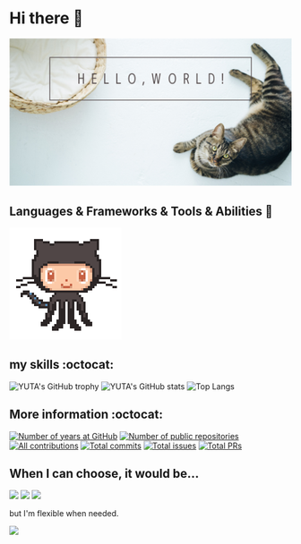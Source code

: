 # Hi there 👋
<img src="./images/hello-world.png" alt="属性" title="タイトル">

## Languages & Frameworks & Tools & Abilities :penguin:

<img src="./images/octcat.gif" alt="属性" title="タイトル">

<!-- <img height="225px" alt="my skills" src="https://skillicons.dev/icons?i=ansible,aws,bash,docker,kubernetes,firebase,github,githubactions,linux,python,vim,neovim,vscode&theme=dark&perline=4"/> -->

## my skills :octocat:
<img alt="YUTA's GitHub trophy" src="https://github-profile-trophy.vercel.app/?username=yuta3003&margin-w=5&theme=nord" height="225px">
<img alt="YUTA's GitHub stats" src="https://github-readme-stats.vercel.app/api?username=yuta3003&count_private=true&show_icons=true&theme=nord" height="165px">
<img alt="Top Langs" src="https://github-readme-stats.vercel.app/api/top-langs/?username=yuta3003&layout=compact&theme=nord" height="165px">
<img alt="" src="http://github-profile-summary-cards.vercel.app/api/cards/profile-details?username=yuta3003&theme=nord_dark" height="165px">
<img alt="" src="http://github-profile-summary-cards.vercel.app/api/cards/productive-time?username=yuta3003&theme=nord_dark&utcOffset=9" height="165px">

## More information :octocat:

[![Number of years at GitHub](https://badges.strrl.dev/years/yuta3003)](#)
[![Number of public repositories](https://badges.strrl.dev/repos/yuta3003)](https://github.com/erikw?tab=repositories)
[![All contributions](https://badges.strrl.dev/contributions/all/yuta3003)](#)
[![Total commits](https://badges.strrl.dev/commits/all/yuta3003)](#)
[![Total issues](https://badges.strrl.dev/issues/all/yuta3003)](#)
[![Total PRs](https://badges.strrl.dev/prs/all/yuta3003)](#)

## When I can choose, it would be...

[![](https://img.shields.io/badge/OS-Linux/macOS-informational?style=flat&color=2bbc8a&logo=apple)](#)
[![](https://img.shields.io/badge/Editor-Neovim-informational?style=flat&&color=2bbc8a&logo=neovim)](#)
[![](https://img.shields.io/badge/Shell-zsh-informational?style=flat&&color=2bbc8a&logo=gnubash)](#)

but I'm flexible when needed.

![](https://komarev.com/ghpvc/?username=yuta3003&color=blue)
